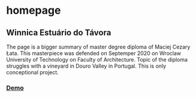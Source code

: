 # homepage

## Winnica Estuário do Távora

The page is a bigger summary of master degree diploma of Maciej Cezary Łata. This masterpiece was defended on Septemper 2020 on Wroclaw University of Technology on Faculty of Architecture.
Topic of the diploma struggles with a vineyard in Douro Valley in Portugal.
This is only conceptional project.

### [Demo]()

